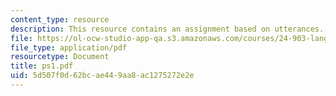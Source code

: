 ```yaml
---
content_type: resource
description: This resource contains an assignment based on utterances.
file: https://ol-ocw-studio-app-qa.s3.amazonaws.com/courses/24-903-language-and-its-structure-iii-semantics-and-pragmatics-spring-2005/5d507f0d62bcae449aa8ac1275272e2e_ps1.pdf
file_type: application/pdf
resourcetype: Document
title: ps1.pdf
uid: 5d507f0d-62bc-ae44-9aa8-ac1275272e2e
---
```

